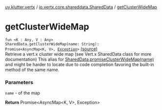 [uy.klutter.vertx](../index.md) / [io.vertx.core.shareddata.SharedData](index.md) / [getClusterWideMap](.)


# getClusterWideMap
<code>fun <K : Any, V : Any> SharedData.getClusterWideMap(name: String): Promise<AsyncMap<K, V>, [Exception](http://docs.oracle.com/javase/6/docs/api/java/lang/Exception.html)></code> [(source)](https://github.com/kohesive/klutter/blob/master/vertx3-jdk8/src/main/kotlin/uy/klutter/vertx/VertxSharedData.kt#L28)<br/>
Retrieve a vert.x cluster wide map (see Vert.x SharedData class for more documentation)
This alias for [SharedData.promiseClusterWideMap(name)](#) and might be harder
to locate due to code completion favoring the built-in method of the same name.

### Parameters
`name` - of the map

**Return**
Promise&lt;AsyncMap&lt;K, V&gt;, Exception&gt;


